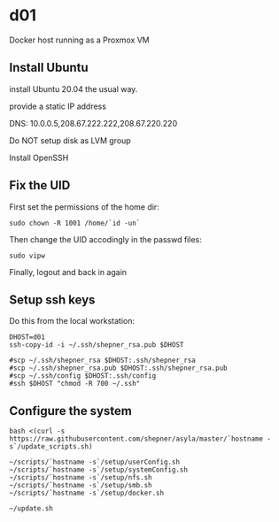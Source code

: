 # d01

Docker host running as a Proxmox VM

## Install Ubuntu

install Ubuntu 20.04 the usual way.

provide a static IP address

DNS: 10.0.0.5,208.67.222.222,208.67.220.220

Do NOT setup disk as LVM group

Install OpenSSH

## Fix the UID

First set the permissions of the home dir:

``` shell
sudo chown -R 1001 /home/`id -un`
```

Then change the UID accodingly in the passwd files:

``` shell
sudo vipw
```

Finally, logout and back in again

## Setup ssh keys

Do this from the local workstation:

``` shell
DHOST=d01
ssh-copy-id -i ~/.ssh/shepner_rsa.pub $DHOST

#scp ~/.ssh/shepner_rsa $DHOST:.ssh/shepner_rsa
#scp ~/.ssh/shepner_rsa.pub $DHOST:.ssh/shepner_rsa.pub
#scp ~/.ssh/config $DHOST:.ssh/config
#ssh $DHOST "chmod -R 700 ~/.ssh"
```

## Configure the system

``` shell
bash <(curl -s https://raw.githubusercontent.com/shepner/asyla/master/`hostname -s`/update_scripts.sh)

~/scripts/`hostname -s`/setup/userConfig.sh
~/scripts/`hostname -s`/setup/systemConfig.sh
~/scripts/`hostname -s`/setup/nfs.sh
~/scripts/`hostname -s`/setup/smb.sh
~/scripts/`hostname -s`/setup/docker.sh

~/update.sh
```

